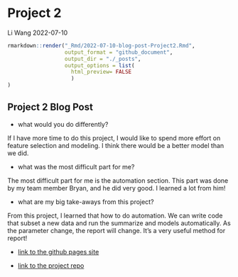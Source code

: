 Project 2
================
Li Wang
2022-07-10

``` r
rmarkdown::render("_Rmd/2022-07-10-blog-post-Project2.Rmd", 
                  output_format = "github_document",
                  output_dir = "./_posts",
                  output_options = list(
                    html_preview= FALSE
                    )
)
```

## Project 2 Blog Post

  - what would you do differently?

If I have more time to do this project, I would like to spend more
effort on feature selection and modeling. I think there would be a
better model than we did.

  - what was the most difficult part for me?

The most difficult part for me is the automation section. This part was
done by my team member Bryan, and he did very good. I learned a lot from
him\!

  - what are my big take-aways from this project?

From this project, I learned that how to do automation. We can write
code that subset a new data and run the summarize and models
automatically. As the parameter change, the report will change. It’s a
very useful method for report\!

  - [link to the github pages
    site](https://bbittne.github.io/ST558-Project2/)

  - [link to the project
    repo](https://github.com/bbittne/ST558-Project2)
